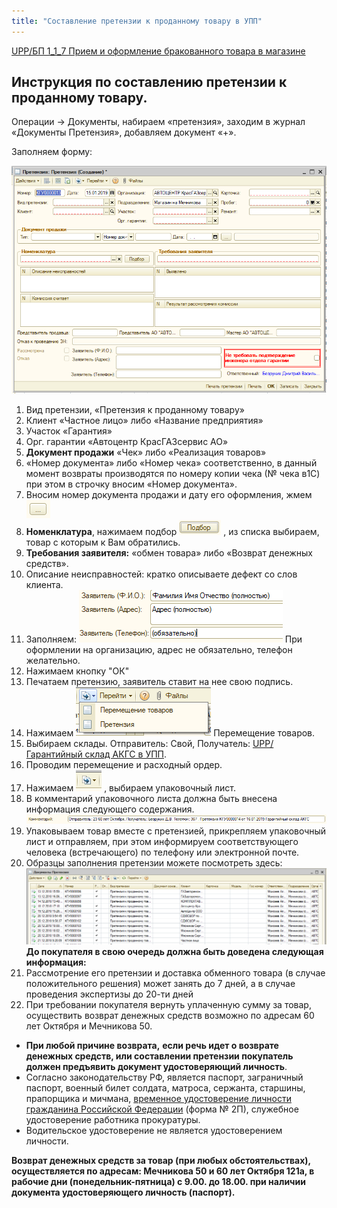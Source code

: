 ```yaml
---
title: "Составление претензии к проданному товару в УПП"
---
```


[UPP/БП 1_1_7 Прием и оформление бракованного товара в магазине](БП%201_1_7%20Прием%20и%20оформление%20бракованного%20товара%20в%20магазине.md)

## Инструкция по составлению претензии к проданному товару.

Операции → Документы, набираем «претензия», заходим в журнал «Документы Претензия», добавляем документ «+».

Заполняем форму:

![](_attach/lu902410d6x_tmp_a992caaf23fcd13d.png)

1.  Вид претензии, «Претензия к проданному товару» 
2.  Клиент «Частное лицо» либо «Название предприятия»
3.  Участок «Гарантия»
4.  Орг. гарантии «Автоцентр КрасГАЗсервис АО»
5.  **Документ продажи** «Чек» либо «Реализация товаров»
6.  «Номер документа» либо «Номер чека» соответственно, в данный момент возвраты производятся по номеру копии чека (№ чека в1С) при этом в строчку вносим «Номер документа». 
7.  Вносим номер документа продажи и дату его оформления, жмем ![](_attach/lu902410d6x_tmp_f0b9bad10971f15c.png) 
8.  **Номенклатура**, нажимаем подбор ![](_attach/lu902410d6x_tmp_6513f1bffadbf905.png) , из списка выбираем, товар с которым к Вам обратились.
9.  **Требования заявителя:** «обмен товара» либо «Возврат денежных средств».
10.  Описание неисправностей: кратко описываете дефект со слов клиента.
11.  Заполняем: ![](_attach/lu902410d6x_tmp_8db5bc1d2779992d.png)
При оформлении на организацию, адрес не обязательно, телефон желательно.
12.  Нажимаем кнопку "ОК" 
13.  Печатаем претензию, заявитель ставит на нее свою подпись.
14.  Нажимаем ![](_attach/lu902410d6x_tmp_88ad0141682fec1e.png) Перемещение товаров.
15.  Выбираем склады. Отправитель: Свой, Получатель: [UPP/Гарантийный склад АКГС в УПП](Гарантийный%20склад%20АКГС%20в%20УПП.md).
16.  Проводим перемещение и расходный ордер.
17.  Нажимаем ![](_attach/lu902410d6x_tmp_6f58dbd510b68fd4.png) , выбираем упаковочный лист.
18.  В комментарий упаковочного листа должна быть внесена информация следующего содержания.
![](_attach/lu902410d6x_tmp_6b5d4980e002b3e5.png)
19.  Упаковываем товар вместе с претензией, прикрепляем упаковочный лист и отправляем, при этом информируем соответствующего человека (встречающего) по телефону или электронной почте.
20.  Образцы заполнения претензии можете посмотреть здесь: ![](_attach/lu902410d6x_tmp_45ba28b7bcad24a7.png)
**До покупателя в свою очередь должна быть доведена следующая информация:**
1.  Рассмотрение его претензии и доставка обменного товара (в случае положительного решения) может занять до 7 дней, а в случае проведения экспертизы до 20-ти дней
2.  При требовании покупателя вернуть уплаченную сумму за товар, осуществить возврат денежных средств возможно по адресам 60 лет Октября и Мечникова 50.

- **При любой причине возврата,** **если речь идет о возврате денежных средств, или составлении претензии покупатель должен предъявить документ удостоверяющий личность**.
- Согласно законодательству РФ, является паспорт, заграничный паспорт, военный билет солдата, матроса, сержанта, старшины, прапорщика и мичмана, [временное удостоверение личности гражданина Российской Федерации](https://ru.wikipedia.org/w/index.php?title=%D0%92%D1%80%D0%B5%D0%BC%D0%B5%D0%BD%D0%BD%D0%BE%D0%B5_%D1%83%D0%B4%D0%BE%D1%81%D1%82%D0%BE%D0%B2%D0%B5%D1%80%D0%B5%D0%BD%D0%B8%D0%B5_%D0%BB%D0%B8%D1%87%D0%BD%D0%BE%D1%81%D1%82%D0%B8_%D0%B3%D1%80%D0%B0%D0%B6%D0%B4%D0%B0%D0%BD%D0%B8%D0%BD%D0%B0_%D0%A0%D0%BE%D1%81%D1%81%D0%B8%D0%B9%D1%81%D0%BA%D0%BE%D0%B9_%D0%A4%D0%B5%D0%B4%D0%B5%D1%80%D0%B0%D1%86%D0%B8%D0%B8&action=edit&redlink=1) (форма № 2П), служебное удостоверение работника прокуратуры.
- Водительское удостоверение не является удостоверением личности.

**Возврат денежных средств за товар (при любых обстоятельствах), осуществляется по адресам: Мечникова 50 и 60 лет Октября 121а, в рабочие дни (понедельник-пятница) с 9.00. до 18.00. при наличии документа удостоверяющего личность (паспорт).**